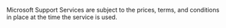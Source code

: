 Microsoft Support Services are subject to the prices, terms, and conditions in place at the time the service is used.